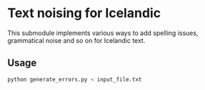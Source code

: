 # Text noising for Icelandic

This submodule implements various ways to add spelling issues, grammatical noise and so on for Icelandic text.

## Usage

```python
python generate_errors.py < input_file.txt
```

